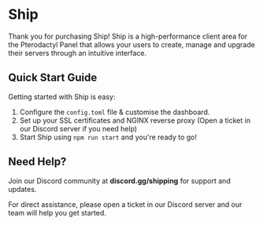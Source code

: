 # Ship

Thank you for purchasing Ship! Ship is a high-performance client area for the Pterodactyl Panel that allows your users to create, manage and upgrade their servers through an intuitive interface.


## Quick Start Guide

Getting started with Ship is easy:

1. Configure the `config.toml` file & customise the dashboard.
2. Set up your SSL certificates and NGINX reverse proxy (Open a ticket in our Discord server if you need help)
3. Start Ship using `npm run start` and you're ready to go!


## Need Help?

Join our Discord community at **discord.gg/shipping** for support and updates. 

For direct assistance, please open a ticket in our Discord server and our team will help you get started.